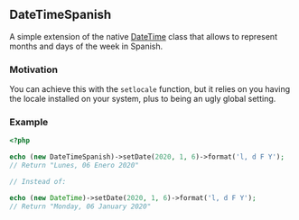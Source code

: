 ## DateTimeSpanish

A simple extension of the native [DateTime](https://www.php.net/manual/en/class.datetime.php) class that allows to represent months and days of the week in Spanish.


### Motivation

You can achieve this with the `setlocale` function, but it relies on you having the locale installed on your system, plus to being an ugly global setting.


### Example

```php
<?php

echo (new DateTimeSpanish)->setDate(2020, 1, 6)->format('l, d F Y');
// Return "Lunes, 06 Enero 2020"

// Instead of:

echo (new DateTime)->setDate(2020, 1, 6)->format('l, d F Y');
// Return "Monday, 06 January 2020"
```
